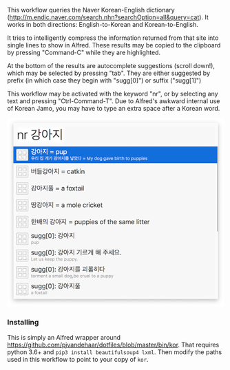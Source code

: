 This workflow queries the Naver Korean-English dictionary (http://m.endic.naver.com/search.nhn?searchOption=all&query=cat).  It works in both directions: English-to-Korean and Korean-to-English.

It tries to intelligently compress the information returned from that site into single lines to show in Alfred.  These results may be copied to the clipboard by pressing "Command-C" while they are highlighted.

At the bottom of the results are autocomplete suggestions (scroll down!), which may be selected by pressing "tab".  They are either suggested by prefix (in which case they begin with "sugg[0]") or suffix ("sugg[1]")

This workflow may be activated with the keyword "nr", or by selecting any text and pressing "Ctrl-Command-T".  Due to Alfred's awkward internal use of Korean Jamo, you may have to type an extra space after a Korean word.

![Translating cat](cat.png)


### Installing

This is simply an Alfred wrapper around <https://github.com/pjvandehaar/dotfiles/blob/master/bin/kor>.  That requires python 3.6+ and `pip3 install beautifulsoup4 lxml`.  Then modify the paths used in this workflow to point to your copy of `kor`.
